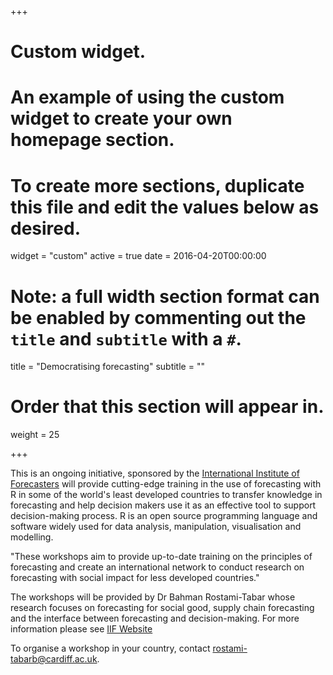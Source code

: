 +++
# Custom widget.
# An example of using the custom widget to create your own homepage section.
# To create more sections, duplicate this file and edit the values below as desired.
widget = "custom"
active = true
date = 2016-04-20T00:00:00

# Note: a full width section format can be enabled by commenting out the `title` and `subtitle` with a `#`.
title = "Democratising forecasting"
subtitle = ""

# Order that this section will appear in.
weight = 25

+++

This is an ongoing initiative, sponsored by the [International Institute of Forecasters](https://forecasters.org/) will provide cutting-edge training in the use of forecasting with R in some of the world's least developed countries to transfer knowledge in forecasting and help decision makers use it as an effective tool to support decision-making process. R is an open source programming language and software widely used for data analysis, manipulation, visualisation and modelling.

"These workshops aim to provide up-to-date training on the principles of forecasting and create an international network to conduct research on forecasting with social impact for less developed countries."

The workshops will be provided by Dr Bahman Rostami-Tabar whose research focuses on forecasting for social good, supply chain forecasting and the interface between forecasting and decision-making. For more information please see [IIF Website](https://forecasters.org/blog/2018/07/10/new-iif-workshop-initiative-democratizing-forecasting/)

To organise a workshop in your country, contact <rostami-tabarb@cardiff.ac.uk>.
